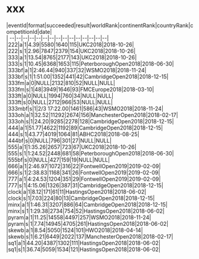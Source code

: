 # xxx


|eventId|format|succeeded|result|worldRank|continentRank|countryRank|competitionId|date|  
|	--|--|--|--|--|--|--|--|--|--|--|--|--|--|--|  
|222|a|1|4.39|5580|1640|115|UKC2018|2018-10-26|  
|222|s|1|2.96|7847|2379|154|UKC2018|2018-10-26|  
|333|a|1|13.54|8765|2177|143|UKC2018|2018-10-26|  
|333|s|1|10.45|6368|1653|115|PeterboroughOpen2018|2018-06-30|  
|333bf|a|1|2:46.44|940|337|32|WSMO2018|2018-11-24|  
|333bf|s|1|1:51.00|1352|441|42|CambridgeOpen2018|2018-12-15|  
|333fm|a|0|NULL|2132|810|52|NULL|NULL|  
|333fm|s|1|48|3949|1646|93|FMCEurope2018|2018-03-10|  
|333ft|a|0|NULL|1994|760|34|NULL|NULL|  
|333ft|s|0|NULL|2712|966|53|NULL|NULL|  
|333mbf|s|1|2/3 17:22.00|1461|586|43|WSMO2018|2018-11-24|  
|333oh|a|1|32.52|11292|2674|156|ManchesterOpen2018|2018-02-17|  
|333oh|s|1|24.20|9285|2278|128|CambridgeOpen2018|2018-12-15|  
|444|a|1|51.77|4622|1192|89|CambridgeOpen2018|2018-12-15|  
|444|s|1|43.77|4019|1064|81|ABHC2018|2018-08-25|  
|444bf|s|0|NULL|796|301|27|NULL|NULL|  
|555|a|1|1:35.26|2657|723|67|UKC2018|2018-10-26|  
|555|s|1|1:24.52|2448|681|58|PeterboroughOpen2018|2018-06-30|  
|555bf|s|0|NULL|427|159|19|NULL|NULL|  
|666|a|1|2:46.97|1072|316|22|FontwellOpen2019|2019-02-09|  
|666|s|1|2:38.83|1168|341|26|FontwellOpen2019|2019-02-09|  
|777|a|1|4:24.53|1204|351|29|FontwellOpen2019|2019-02-09|  
|777|s|1|4:15.06|1326|387|31|CambridgeOpen2018|2018-12-15|  
|clock|a|1|8.12|171|61|11|HastingsOpen2018|2018-06-02|  
|clock|s|1|7.03|224|80|13|CambridgeOpen2018|2018-12-15|  
|minx|a|1|1:46.31|3207|886|64|CambridgeOpen2018|2018-12-15|  
|minx|s|1|1:29.38|2734|754|52|HastingsOpen2018|2018-06-02|  
|pyram|a|1|11.25|14558|4497|257|WSMO2018|2018-11-24|  
|pyram|s|1|7.74|14945|4705|261|HastingsOpen2018|2018-06-02|  
|skewb|a|1|8.54|5050|1524|101|HWO2018|2018-04-14|  
|skewb|s|1|6.21|6449|2022|137|ManchesterOpen2018|2018-02-17|  
|sq1|a|1|44.20|4387|1302|111|HastingsOpen2018|2018-06-02|  
|sq1|s|1|36.74|5059|1534|121|HastingsOpen2018|2018-06-02|  
